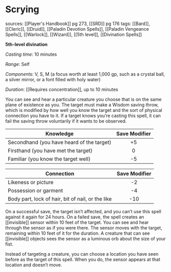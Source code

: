 # Scrying
sources: [[Player's Handbook]] pg 273, [[SRD]] pg 176
tags: [[Bard]], [[Cleric]], [[Druid]], [[Paladin Devotion Spells]], [[Paladin Vengeance Spells]], [[Warlock]], [[Wizard]], [[5th level]], [[Divination Spells]]

**5th-level divination**

*Casting time*: 10 minutes

*Range*: Self

*Components*: V, S, M (a focus worth at least 1,000 gp, such as a crystal ball, a silver mirror, or a font filled with holy water)

*Duration*: [[Requires concentration]], up to 10 minutes

You can see and hear a particular creature you choose that is on the same plane of existence as you. The target must make a Wisdom saving throw, which is modified by how well you know the target and the sort of physical connection you have to it. If a target knows you’re casting this spell, it can fail the saving throw voluntarily if it wants to be observed.

|Knowledge|Save Modifier|
|---------|:-----------:|
|Secondhand (you have heard of the target)| +5|
|Firsthand (you have met the target)| 0|
|Familiar (you know the target well)| -5|

|Connection|Save Modifier|
|----------|:-----------:|
|Likeness or picture| -2|
|Possession or garment| -4|
|Body part, lock of hair, bit of nail, or the like| -10|

On a successful save, the target isn’t affected, and you can’t use this spell against it again for 24 hours. On a failed save, the spell creates an [[invisible]] sensor within 10 feet of the target. You can see and hear through the sensor as if you were there. The sensor moves with the target, remaining within 10 feet of it for the duration. A creature that can see [[invisible]] objects sees the sensor as a luminous orb about the size of your fist.

Instead of targeting a creature, you can choose a location you have seen before as the target of this spell. When you do, the sensor appears at that location and doesn’t move.
